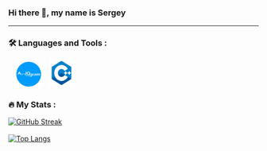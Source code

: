 ### Hi there 👋, my name is Sergey

<!--
**mastersurv/mastersurv** is a ✨ _special_ ✨ repository because its `README.md` (this file) appears on your GitHub profile.

Here are some ideas to get you started:

- 🔭 I’m currently working on ...
- 🌱 I’m currently learning ...
- 👯 I’m looking to collaborate on ...
- 🤔 I’m looking for help with ...
- 💬 Ask me about ...
- 📫 How to reach me: ...
- 😄 Pronouns: ...
- ⚡ Fun fact: ...
-->

<!-- <div id="badges">
  <a href="https://vk.com/maastersurv">
    <img src="https://img.shields.io/badge/vkontakte-blue?style=for-the-badge&logo=VK&logoColor=white" alt="VK Badge"/>
  </a>
  <a href="https://t.me/SergeyNikiforow">
    <img src="https://img.shields.io/badge/Telegram-blue?style=for-the-badge&logo=telegram&logoColor=white" alt="TG Badge"/>
  </a>
</div>

---

### :man_technologist: About Me :
I'm a Python Developer
- 🚩 I conducted group classes on creating Telegram bots and desktop applications in Python together with <a href="https://innopolis.university/" target="_blank">Innopolis University</a> and <a href="https://maxima.life/" target="_blank">Maxima</a> IT company
- 🎓 Also I work as a technical support for Python issues at <a href="https://rebotica.ru/" target="_blank">Rebotica</a>
- ⚡ Student of <a href="https://en.wikipedia.org/wiki/Kazan_State_Power_Engineering_University" target="_blank">KSPEU</a>
- ⏰ In my free time I watch videos about Python and programming on YouTube channels <br>(<a href="https://www.youtube.com/c/PythonHubStudio" target="_blank">Python Hub Studio</a> and <a href="https://www.youtube.com/c/%D0%A2%D0%B8%D0%BC%D0%BE%D1%84%D0%B5%D0%B9%D0%A5%D0%B8%D1%80%D1%8C%D1%8F%D0%BD%D0%BE%D0%B2" target="_blank">Timofey Hiryanov</a> - is a teacher from MIPT) and sometimes I take courses on <a href="https://stepik.org/" target="_blank">Stepik</a>
<div align="center">
  <img src="https://media.giphy.com/media/xThuWu82QD3pj4wvEQ/giphy.gif" width="150"/>
</div>
-->

---

### :hammer_and_wrench: Languages and Tools :
<p dir="auto">
  <img src="https://github.com/mastersurv/mastersurv/blob/1d46298a231a5e805b855bd9220535f8c33b58d1/bagdes/Python.png" idth="50" height="50" style="max-width: 00%;">&nbsp; &nbsp;
  <img src="https://github.com/mastersurv/mastersurv/blob/1d46298a231a5e805b855bd9220535f8c33b58d1/bagdes/aiogram.png" width="50" height="50" style="max-width: 100%;">&nbsp; &nbsp;
  <img src="https://github.com/mastersurv/mastersurv/blob/1d46298a231a5e805b855bd9220535f8c33b58d1/bagdes/cpp.png" width="50" height="55" style="max-width: 100%;">
  &nbsp; &nbsp;
</p>

### :fire: My Stats :
[![GitHub Streak](http://github-readme-streak-stats.herokuapp.com?user=mastersurv&theme=dark&background=000000)](https://git.io/streak-stats)
<br><br>
[![Top Langs](https://github-readme-stats.vercel.app/api/top-langs/?username=mastersurv&layout=compact&theme=vision-friendly-dark)](https://github.com/anuraghazra/github-readme-stats)

